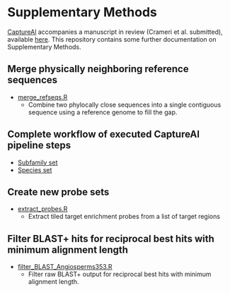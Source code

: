 # Supplementary Methods
[CaptureAl](https://github.com/scrameri/CaptureAl) accompanies a manuscript in review (Crameri et al. submitted), available [here](https://www.biorxiv.org/content/10.1101/2021.12.07.471551v1). This repository contains some further documentation on Supplementary Methods.

## Merge physically neighboring reference sequences
- [merge_refseqs.R](ProbeSets/merge_refseqs.R)
  - Combine two phylocally close sequences into a single contiguous sequence using a reference genome to fill the gap.

## Complete workflow of executed CaptureAl pipeline steps
- [Subfamily set](SubfamilySet.md)
- [Species set](SpeciesSet.md)

## Create new probe sets
- [extract_probes.R](ProbeSets/extract_probes.R)
  - Extract tiled target enrichment probes from a list of target regions

## Filter BLAST+ hits for reciprocal best hits with minimum alignment length
- [filter_BLAST_Angiosperms353.R](ProbeSets/filter_BLAST_Angiosperms353.R)
  - Filter raw BLAST+ output for reciprocal best hits with minimum alignment length.

